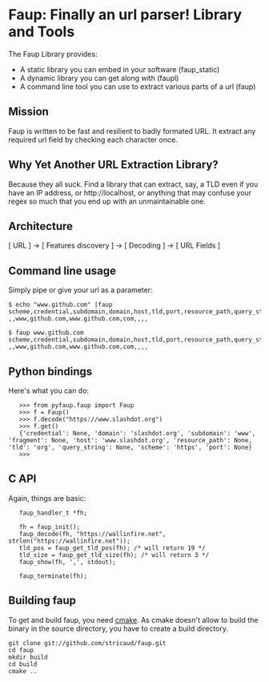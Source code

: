 Faup: Finally an url parser! Library and Tools
==============================================

The Faup Library provides:

* A static library you can embed in your software (faup_static)
* A dynamic library you can get along with (faupl)
* A command line tool you can use to extract various parts of a url (faup)

Mission
-------

Faup is written to be fast and resilient to badly formated URL. It extract any 
required url field by checking each character once.

Why Yet Another URL Extraction Library?
---------------------------------------

Because they all suck. Find a library that can extract, say, a TLD even if you have 
an IP address, or http://localhost, or anything that may confuse your regex so much
that you end up with an unmaintainable one.

Architecture
------------

[ URL ] -> [ Features discovery ] -> [ Decoding ] -> [ URL Fields ]

Command line usage
------------------

Simply pipe or give your url as a parameter:

	$ echo "www.github.com" |faup
	scheme,credential,subdomain,domain,host,tld,port,resource_path,query_string,fragment
	,,www,github.com,www.github.com,com,,,,

	$ faup www.github.com
	scheme,credential,subdomain,domain,host,tld,port,resource_path,query_string,fragment
	,,www,github.com,www.github.com,com,,,,

Python bindings
---------------

Here's what you can do:

       >>> from pyfaup.faup import Faup
       >>> f = Faup()
       >>> f.decode("https://www.slashdot.org")
       >>> f.get()
       {'credential': None, 'domain': 'slashdot.org', 'subdomain': 'www', 'fragment': None, 'host': 'www.slashdot.org', 'resource_path': None, 'tld': 'org', 'query_string': None, 'scheme': 'https', 'port': None}
       >>> 

C API
-----

Again, things are basic:

       faup_handler_t *fh;

       fh = faup_init();
       faup_decode(fh, "https://wallinfire.net", strlen("https://wallinfire.net"));
       tld_pos = faup_get_tld_pos(fh); /* will return 19 */       
       tld_size = faup_get_tld_size(fh); /* will return 3 */       
       faup_show(fh, ',', stdout);

       faup_terminate(fh);

Building faup
-------------

To get and build faup, you need [cmake](http://www.cmake.org/). As cmake doesn't allow
to build the binary in the source directory, you have to create a build directory.

    git clone git://github.com/stricaud/faup.git
    cd faup
    mkdir build
    cd build
    cmake ..
